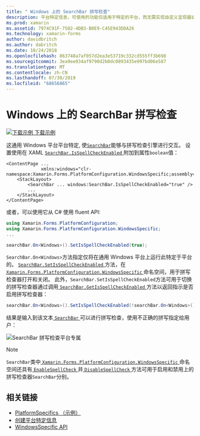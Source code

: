 ```yaml
---
title: " Windows 上的 SearchBar 拼写检查"
description: 平台特定信息，可使用的功能仅适用于特定的平台，而无需实现自定义呈现器或效果。 本文介绍如何使用特定于 Windows 平台的, 使 SearchBar 能够与拼写检查引擎进行交互。
ms.prod: xamarin
ms.assetid: 7974C91F-7502-4DB3-B0E9-C45E943DDA26
ms.technology: xamarin-forms
author: davidbritch
ms.author: dabritch
ms.date: 10/24/2018
ms.openlocfilehash: 863748a7af057d2ea3e53719c332cd555ff3b698
ms.sourcegitcommit: 3ea9ee034af9790d2b0dc0893435e997bd06e587
ms.translationtype: MT
ms.contentlocale: zh-CN
ms.lasthandoff: 07/30/2019
ms.locfileid: "68656865"
---
```

# <a name="searchbar-spell-check-on-windows"></a>Windows 上的 SearchBar 拼写检查

[![下载示例](~/media/shared/download.png) 下载示例](https://docs.microsoft.com/samples/xamarin/xamarin-forms-samples/userinterface-platformspecifics)

这通用 Windows 平台平台特定, 使[`SearchBar`](xref:Xamarin.Forms.SearchBar)能够与拼写检查引擎进行交互。 设置使用在 XAML [ `SearchBar.IsSpellCheckEnabled` ](xref:Xamarin.Forms.PlatformConfiguration.WindowsSpecific.SearchBar.IsSpellCheckEnabledProperty)附加到属性`boolean`值：

```xaml
<ContentPage ...
             xmlns:windows="clr-namespace:Xamarin.Forms.PlatformConfiguration.WindowsSpecific;assembly=Xamarin.Forms.Core">
    <StackLayout>
        <SearchBar ... windows:SearchBar.IsSpellCheckEnabled="true" />
        ...
    </StackLayout>
</ContentPage>
```

或者，可以使用它从 C# 使用 fluent API:

```csharp
using Xamarin.Forms.PlatformConfiguration;
using Xamarin.Forms.PlatformConfiguration.WindowsSpecific;
...

searchBar.On<Windows>().SetIsSpellCheckEnabled(true);
```

`SearchBar.On<Windows>`方法指定仅将在通用 Windows 平台上运行此特定于平台的。 [ `SearchBar.SetIsSpellCheckEnabled` ](xref:Xamarin.Forms.PlatformConfiguration.WindowsSpecific.SearchBar.SetIsSpellCheckEnabled(Xamarin.Forms.IPlatformElementConfiguration{Xamarin.Forms.PlatformConfiguration.Windows,Xamarin.Forms.SearchBar},System.Boolean))方法，在[ `Xamarin.Forms.PlatformConfiguration.WindowsSpecific` ](xref:Xamarin.Forms.PlatformConfiguration.WindowsSpecific)命名空间，用于拼写检查器打开和关闭。 此外，`SearchBar.SetIsSpellCheckEnabled`方法可用于切换的拼写检查器通过调用[ `SearchBar.GetIsSpellCheckEnabled` ](xref:Xamarin.Forms.PlatformConfiguration.WindowsSpecific.SearchBar.GetIsSpellCheckEnabled(Xamarin.Forms.IPlatformElementConfiguration{Xamarin.Forms.PlatformConfiguration.Windows,Xamarin.Forms.SearchBar}))方法以返回指示是否启用拼写检查器：

```csharp
searchBar.On<Windows>().SetIsSpellCheckEnabled(!searchBar.On<Windows>().GetIsSpellCheckEnabled());
```

结果是输入到该文本[ `SearchBar` ](xref:Xamarin.Forms.SearchBar)可以进行拼写检查，使用不正确的拼写指定给用户：

![SearchBar 拼写检查平台专属](searchbar-spell-check-images/searchbar-spellcheck.png "SearchBar 拼写检查特定于平台的")

> [!NOTE]
> `SearchBar`类中[ `Xamarin.Forms.PlatformConfiguration.WindowsSpecific` ](xref:Xamarin.Forms.PlatformConfiguration.WindowsSpecific)命名空间还具有[ `EnableSpellCheck` ](xref:Xamarin.Forms.PlatformConfiguration.WindowsSpecific.SearchBar.EnableSpellCheck*)并[ `DisableSpellCheck` ](xre:Xamarin.Forms.PlatformConfiguration.WindowsSpecific.SearchBar.DisableSpellCheck*)方法可用于启用和禁用上的拼写检查器`SearchBar`分别。

## <a name="related-links"></a>相关链接

- [PlatformSpecifics （示例）](https://docs.microsoft.com/samples/xamarin/xamarin-forms-samples/userinterface-platformspecifics)
- [创建平台特定信息](~/xamarin-forms/platform/platform-specifics/index.md#creating-platform-specifics)
- [WindowsSpecific API](xref:Xamarin.Forms.PlatformConfiguration.WindowsSpecific)

